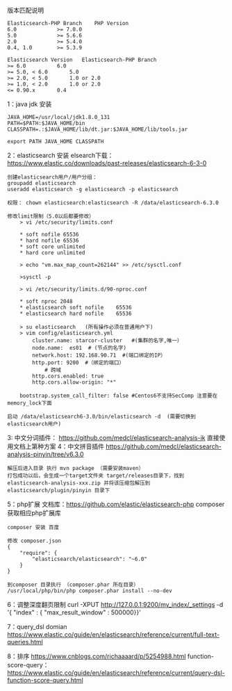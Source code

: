 版本匹配说明
	
    Elasticsearch-PHP Branch	PHP Version
    6.0				>= 7.0.0
    5.0				>= 5.6.6
    2.0				>= 5.4.0
    0.4, 1.0		>= 5.3.9

    Elasticsearch Version	Elasticsearch-PHP Branch
    >= 6.0			6.0
    >= 5.0, < 6.0		5.0
    >= 2.0, < 5.0		1.0 or 2.0
    >= 1.0, < 2.0		1.0 or 2.0
    <= 0.90.x		0.4

1：java jdk 安装
	
	JAVA_HOME=/usr/local/jdk1.8.0_131
	PATH=$PATH:$JAVA_HOME/bin
	CLASSPATH=.:$JAVA_HOME/lib/dt.jar:$JAVA_HOME/lib/tools.jar

	export PATH JAVA_HOME CLASSPATH

2：elasticsearch 安装 
    elsearch下载：https://www.elastic.co/downloads/past-releases/elasticsearch-6-3-0

    创建elasticsearch用户/用户分组：
    groupadd elasticsearch 
    useradd elasticsearch -g elasticsearch -p elasticsearch 

    权限： chown elasticsearch:elasticsearch -R /data/elasticsearch-6.3.0

    修改limit限制（5.0以后都要修改）
        > vi /etc/security/limits.conf

        * soft nofile 65536
        * hard nofile 65536
        * soft core unlimited
        * hard core unlimited

        > echo "vm.max_map_count=262144" >> /etc/sysctl.conf

        >sysctl -p

        > vi /etc/security/limits.d/90-nproc.conf 

        * soft nproc 2048
        * elasticsearch soft nofile    65536
        * elasticsearch hard nofile    65536

        > su elasticsearch   (所有操作必须在普通用户下)
        > vim config/elasticsearch.yml
            cluster.name: starcor-cluster   #(集群的名字,唯一）
            node.name:  es01  # (节点的名字)
            network.host: 192.168.90.71  #(端口绑定的IP）
            http.port: 9200  #（绑定的端口）
                # 跨域
            http.cors.enabled: true
            http.cors.allow-origin: "*"

	    bootstrap.system_call_filter: false #Centos6不支持SecComp 注意要在memory_lock下面

    启动 /data/elasticsearch6-3.0/bin/elasticsearch -d  (需要切换到elasticsearch用户)
3: 中文分词插件： 
    https://github.com/medcl/elasticsearch-analysis-ik
    直接使用文档上第种方案
4：中文拼音插件
    https://github.com/medcl/elasticsearch-analysis-pinyin/tree/v6.3.0

    解压后进入目录 执行 mvn package （需要安装maven）
    打包成功以后，会生成一个target文件夹 target/releases目录下，找到elasticsearch-analysis-xxx.zip 并将该压缩包解压到elasticsearch/plugin/pinyin 目录下

5：php扩展 
    文档库：https://github.com/elastic/elasticsearch-php
    composer 获取相应php扩展库 

    composer 安装 百度

    修改 composer.json 
    {
        "require": {
            "elasticsearch/elasticsearch": "~6.0"
        }
    }

    到composer 目录执行 （composer.phar 所在目录）
    /usr/local/php/bin/php composer.phar install --no-dev



6：调整深度翻页限制
    curl -XPUT http://127.0.0.1:9200/my_index/_settings -d '{ "index" : { "max_result_window" : 500000}}'

7：query_dsl domian 
https://www.elastic.co/guide/en/elasticsearch/reference/current/full-text-queries.html

8：排序 https://www.cnblogs.com/richaaaard/p/5254988.html
 function-score-query： https://www.elastic.co/guide/en/elasticsearch/reference/current/query-dsl-function-score-query.html